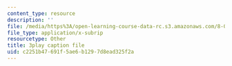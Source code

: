 ```yaml
---
content_type: resource
description: ''
file: /media/https%3A/open-learning-course-data-rc.s3.amazonaws.com/8-01sc-classical-mechanics-fall-2016/c2251b47691f5ae6b1297d8ead325f2a_-b0dFcebPcs.vtt
file_type: application/x-subrip
resourcetype: Other
title: 3play caption file
uid: c2251b47-691f-5ae6-b129-7d8ead325f2a
---
```

